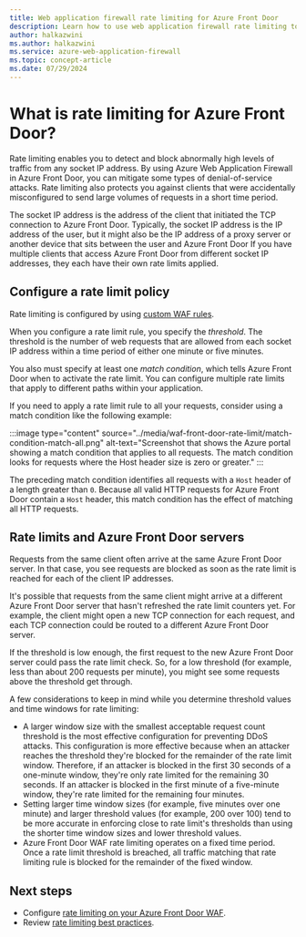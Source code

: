 ```yaml
---
title: Web application firewall rate limiting for Azure Front Door
description: Learn how to use web application firewall rate limiting to protect your web applications from malicious attacks.
author: halkazwini
ms.author: halkazwini
ms.service: azure-web-application-firewall
ms.topic: concept-article
ms.date: 07/29/2024
---
```


# What is rate limiting for Azure Front Door?

Rate limiting enables you to detect and block abnormally high levels of traffic from any socket IP address. By using Azure Web Application Firewall in Azure Front Door, you can mitigate some types of denial-of-service attacks. Rate limiting also protects you against clients that were accidentally misconfigured to send large volumes of requests in a short time period.

The socket IP address is the address of the client that initiated the TCP connection to Azure Front Door. Typically, the socket IP address is the IP address of the user, but it might also be the IP address of a proxy server or another device that sits between the user and Azure Front Door  If you have multiple clients that access Azure Front Door from different socket IP addresses, they each have their own rate limits applied. 

## Configure a rate limit policy

Rate limiting is configured by using [custom WAF rules](./waf-front-door-custom-rules.md).

When you configure a rate limit rule, you specify the *threshold*. The threshold is the number of web requests that are allowed from each socket IP address within a time period of either one minute or five minutes.

You also must specify at least one *match condition*, which tells Azure Front Door when to activate the rate limit. You can configure multiple rate limits that apply to different paths within your application.

If you need to apply a rate limit rule to all your requests, consider using a match condition like the following example:

:::image type="content" source="../media/waf-front-door-rate-limit/match-condition-match-all.png" alt-text="Screenshot that shows the Azure portal showing a match condition that applies to all requests. The match condition looks for requests where the Host header size is zero or greater." :::

The preceding match condition identifies all requests with a `Host` header of a length greater than `0`. Because all valid HTTP requests for Azure Front Door contain a `Host` header, this match condition has the effect of matching all HTTP requests.

## Rate limits and Azure Front Door servers

Requests from the same client often arrive at the same Azure Front Door server. In that case, you see requests are blocked as soon as the rate limit is reached for each of the client IP addresses.

It's possible that requests from the same client might arrive at a different Azure Front Door server that hasn't refreshed the rate limit counters yet. For example, the client might open a new TCP connection for each request, and each TCP connection could be routed to a different Azure Front Door server.

If the threshold is low enough, the first request to the new Azure Front Door server could pass the rate limit check. So, for a low threshold (for example, less than about 200 requests per minute), you might see some requests above the threshold get through.

A few considerations to keep in mind while you determine threshold values and time windows for rate limiting:

- A larger window size with the smallest acceptable request count threshold is the most effective configuration for preventing DDoS attacks. This configuration is more effective because when an attacker reaches the threshold they're blocked for the remainder of the rate limit window. Therefore, if an attacker is blocked in the first 30 seconds of a one-minute window, they're only rate limited for the remaining 30 seconds. If an attacker is blocked in the first minute of a five-minute window, they're rate limited for the remaining four minutes. 
- Setting larger time window sizes (for example, five minutes over one minute) and larger threshold values (for example, 200 over 100) tend to be more accurate in enforcing close to rate limit's thresholds than using the shorter time window sizes and lower threshold values.
- Azure Front Door WAF rate limiting operates on a fixed time period. Once a rate limit threshold is breached, all traffic matching that rate limiting rule is blocked for the remainder of the fixed window. 

## Next steps

- Configure [rate limiting on your Azure Front Door WAF](waf-front-door-rate-limit-configure.md).
- Review [rate limiting best practices](waf-front-door-best-practices.md#rate-limiting-best-practices).
